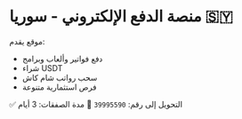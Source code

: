 # منصة الدفع الإلكتروني - سوريا 🇸🇾

موقع يقدم:
- دفع فواتير وألعاب وبرامج
- شراء USDT
- سحب رواتب شام كاش
- فرص استثمارية متنوعة

✅ التحويل إلى رقم: `39995590`
📆 مدة الصفقات: 3 أيام
